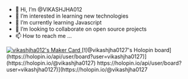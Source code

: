 - 👋 Hi, I’m @VIKASHJHA012
- 👀 I’m interested in learning new technologies
- 🌱 I’m currently learning Javascript
- 💞️ I’m looking to collaborate on open source projects
- 📫 How to reach me ...
<a href="https://makers.appwrite.io/vikashjha012">
    <img src="https://appwrite.io/cards/makers/vikashjha012" alt="vikashjha012's Maker Card" />
</a>
[![@vikashjha0127's Holopin board](https://holopin.io/api/user/board?user=vikashjha0127)](https://holopin.io/@vikashjha0127)
https://holopin.io/api/user/board?user=vikashjha0127)](https://holopin.io/@vikashjha0127
<!---
VIKASHJHA012/VIKASHJHA012 is a ✨ special ✨ repository because its `README.md` (this file) appears on your GitHub profile.
You can click the Preview link to take a look at your changes.
--->
